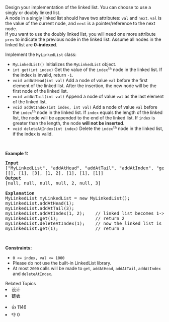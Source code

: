 <p>Design your implementation of the linked list. You can choose to use a singly or doubly linked list.<br /> A node in a singly linked list should have two attributes: <code>val</code> and <code>next</code>. <code>val</code> is the value of the current node, and <code>next</code> is a pointer/reference to the next node.<br /> If you want to use the doubly linked list, you will need one more attribute <code>prev</code> to indicate the previous node in the linked list. Assume all nodes in the linked list are <strong>0-indexed</strong>.</p>

<p>Implement the <code>MyLinkedList</code> class:</p>

<ul> 
 <li><code>MyLinkedList()</code> Initializes the <code>MyLinkedList</code> object.</li> 
 <li><code>int get(int index)</code> Get the value of the <code>index<sup>th</sup></code> node in the linked list. If the index is invalid, return <code>-1</code>.</li> 
 <li><code>void addAtHead(int val)</code> Add a node of value <code>val</code> before the first element of the linked list. After the insertion, the new node will be the first node of the linked list.</li> 
 <li><code>void addAtTail(int val)</code> Append a node of value <code>val</code> as the last element of the linked list.</li> 
 <li><code>void addAtIndex(int index, int val)</code> Add a node of value <code>val</code> before the <code>index<sup>th</sup></code> node in the linked list. If <code>index</code> equals the length of the linked list, the node will be appended to the end of the linked list. If <code>index</code> is greater than the length, the node <strong>will not be inserted</strong>.</li> 
 <li><code>void deleteAtIndex(int index)</code> Delete the <code>index<sup>th</sup></code> node in the linked list, if the index is valid.</li> 
</ul>

<p>&nbsp;</p> 
<p><strong class="example">Example 1:</strong></p>

<pre>
<strong>Input</strong>
["MyLinkedList", "addAtHead", "addAtTail", "addAtIndex", "get", "deleteAtIndex", "get"]
[[], [1], [3], [1, 2], [1], [1], [1]]
<strong>Output</strong>
[null, null, null, null, 2, null, 3]

<strong>Explanation</strong>
MyLinkedList myLinkedList = new MyLinkedList();
myLinkedList.addAtHead(1);
myLinkedList.addAtTail(3);
myLinkedList.addAtIndex(1, 2);    // linked list becomes 1-&gt;2-&gt;3
myLinkedList.get(1);              // return 2
myLinkedList.deleteAtIndex(1);    // now the linked list is 1-&gt;3
myLinkedList.get(1);              // return 3
</pre>

<p>&nbsp;</p> 
<p><strong>Constraints:</strong></p>

<ul> 
 <li><code>0 &lt;= index, val &lt;= 1000</code></li> 
 <li>Please do not use the built-in LinkedList library.</li> 
 <li>At most <code>2000</code> calls will be made to <code>get</code>, <code>addAtHead</code>, <code>addAtTail</code>, <code>addAtIndex</code> and <code>deleteAtIndex</code>.</li> 
</ul>

<div><div>Related Topics</div><div><li>设计</li><li>链表</li></div></div><br><div><li>👍 1146</li><li>👎 0</li></div>
